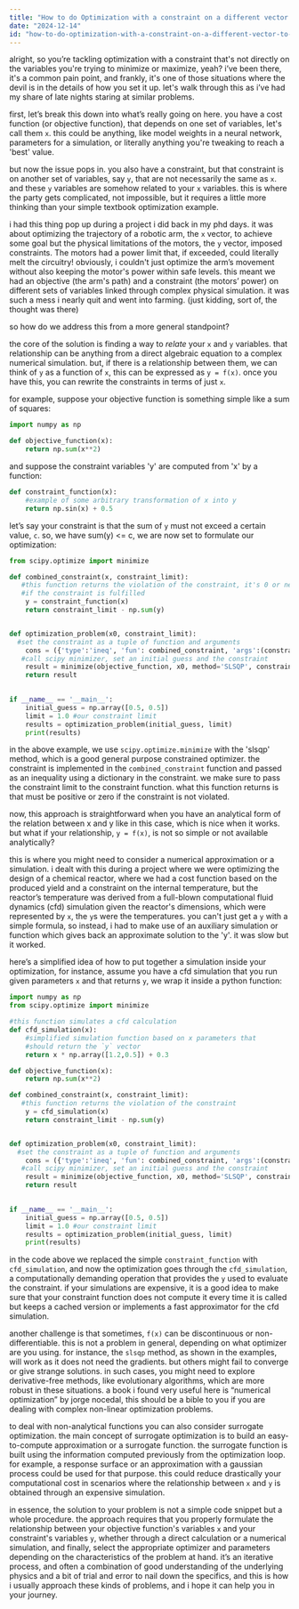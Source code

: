 ```yaml
---
title: "How to do Optimization with a constraint on a different vector to the objective function?"
date: "2024-12-14"
id: "how-to-do-optimization-with-a-constraint-on-a-different-vector-to-the-objective-function"
---
```


alright, so you’re tackling optimization with a constraint that's not directly on the variables you're trying to minimize or maximize, yeah? i’ve been there, it's a common pain point, and frankly, it's one of those situations where the devil is in the details of how you set it up. let's walk through this as i’ve had my share of late nights staring at similar problems.

first, let’s break this down into what’s really going on here. you have a cost function (or objective function), that depends on one set of variables, let's call them `x`. this could be anything, like model weights in a neural network, parameters for a simulation, or literally anything you're tweaking to reach a 'best' value.

but now the issue pops in. you also have a constraint, but that constraint is on another set of variables, say `y`, that are not necessarily the same as `x`. and these `y` variables are somehow related to your `x` variables. this is where the party gets complicated, not impossible, but it requires a little more thinking than your simple textbook optimization example.

i had this thing pop up during a project i did back in my phd days. it was about optimizing the trajectory of a robotic arm, the `x` vector, to achieve some goal but the physical limitations of the motors, the `y` vector, imposed constraints. The motors had a power limit that, if exceeded, could literally melt the circuitry! obviously, i couldn't just optimize the arm’s movement without also keeping the motor's power within safe levels. this meant we had an objective (the arm's path) and a constraint (the motors’ power) on different sets of variables linked through complex physical simulation. it was such a mess i nearly quit and went into farming. (just kidding, sort of, the thought was there)

so how do we address this from a more general standpoint?

the core of the solution is finding a way to *relate* your `x` and `y` variables. that relationship can be anything from a direct algebraic equation to a complex numerical simulation. but, if there is a relationship between them, we can think of `y` as a function of `x`, this can be expressed as `y = f(x)`. once you have this, you can rewrite the constraints in terms of just `x`.

for example, suppose your objective function is something simple like a sum of squares:

```python
import numpy as np

def objective_function(x):
    return np.sum(x**2)
```

and suppose the constraint variables 'y' are computed from 'x' by a function:

```python
def constraint_function(x):
    #example of some arbitrary transformation of x into y
    return np.sin(x) + 0.5
```

let’s say your constraint is that the sum of `y` must not exceed a certain value, `c`. so, we have sum(y) <= c, we are now set to formulate our optimization:

```python
from scipy.optimize import minimize

def combined_constraint(x, constraint_limit):
   #this function returns the violation of the constraint, it's 0 or negative
   #if the constraint is fulfilled
    y = constraint_function(x)
    return constraint_limit - np.sum(y)


def optimization_problem(x0, constraint_limit):
  #set the constraint as a tuple of function and arguments
    cons = ({'type':'ineq', 'fun': combined_constraint, 'args':(constraint_limit,)})
   #call scipy minimizer, set an initial guess and the constraint
    result = minimize(objective_function, x0, method='SLSQP', constraints=cons)
    return result
    

if __name__ == '__main__':
    initial_guess = np.array([0.5, 0.5])
    limit = 1.0 #our constraint limit
    results = optimization_problem(initial_guess, limit)
    print(results)
```

in the above example, we use `scipy.optimize.minimize` with the 'slsqp' method, which is a good general purpose constrained optimizer. the constraint is implemented in the `combined_constraint` function and passed as an inequality using a dictionary in the constraint. we make sure to pass the constraint limit to the constraint function. what this function returns is that must be positive or zero if the constraint is not violated.

now, this approach is straightforward when you have an analytical form of the relation between x and y like in this case, which is nice when it works. but what if your relationship, `y = f(x)`, is not so simple or not available analytically?

this is where you might need to consider a numerical approximation or a simulation. i dealt with this during a project where we were optimizing the design of a chemical reactor, where we had a cost function based on the produced yield and a constraint on the internal temperature, but the reactor’s temperature was derived from a full-blown computational fluid dynamics (cfd) simulation given the reactor's dimensions, which were represented by `x`, the `y`s were the temperatures. you can't just get a `y` with a simple formula, so instead, i had to make use of an auxiliary simulation or function which gives back an approximate solution to the 'y'. it was slow but it worked.

here’s a simplified idea of how to put together a simulation inside your optimization, for instance, assume you have a cfd simulation that you run given parameters `x` and that returns `y`, we wrap it inside a python function:

```python
import numpy as np
from scipy.optimize import minimize

#this function simulates a cfd calculation
def cfd_simulation(x):
    #simplified simulation function based on x parameters that
    #should return the `y` vector
    return x * np.array([1.2,0.5]) + 0.3

def objective_function(x):
    return np.sum(x**2)

def combined_constraint(x, constraint_limit):
   #this function returns the violation of the constraint
    y = cfd_simulation(x)
    return constraint_limit - np.sum(y)


def optimization_problem(x0, constraint_limit):
  #set the constraint as a tuple of function and arguments
    cons = ({'type':'ineq', 'fun': combined_constraint, 'args':(constraint_limit,)})
   #call scipy minimizer, set an initial guess and the constraint
    result = minimize(objective_function, x0, method='SLSQP', constraints=cons)
    return result
    

if __name__ == '__main__':
    initial_guess = np.array([0.5, 0.5])
    limit = 1.0 #our constraint limit
    results = optimization_problem(initial_guess, limit)
    print(results)

```
in the code above we replaced the simple `constraint_function` with `cfd_simulation`, and now the optimization goes through the `cfd_simulation`, a computationally demanding operation that provides the `y` used to evaluate the constraint. if your simulations are expensive, it is a good idea to make sure that your constraint function does not compute it every time it is called but keeps a cached version or implements a fast approximator for the cfd simulation.

another challenge is that sometimes, `f(x)` can be discontinuous or non-differentiable. this is not a problem in general, depending on what optimizer are you using. for instance, the `slsqp` method, as shown in the examples, will work as it does not need the gradients. but others might fail to converge or give strange solutions. in such cases, you might need to explore derivative-free methods, like evolutionary algorithms, which are more robust in these situations. a book i found very useful here is “numerical optimization” by jorge nocedal, this should be a bible to you if you are dealing with complex non-linear optimization problems.

to deal with non-analytical functions you can also consider surrogate optimization. the main concept of surrogate optimization is to build an easy-to-compute approximation or a surrogate function. the surrogate function is built using the information computed previously from the optimization loop. for example, a response surface or an approximation with a gaussian process could be used for that purpose. this could reduce drastically your computational cost in scenarios where the relationship between `x` and `y` is obtained through an expensive simulation.

in essence, the solution to your problem is not a simple code snippet but a whole procedure. the approach requires that you properly formulate the relationship between your objective function's variables `x` and your constraint's variables `y`, whether through a direct calculation or a numerical simulation, and finally, select the appropriate optimizer and parameters depending on the characteristics of the problem at hand. it’s an iterative process, and often a combination of good understanding of the underlying physics and a bit of trial and error to nail down the specifics, and this is how i usually approach these kinds of problems, and i hope it can help you in your journey.
